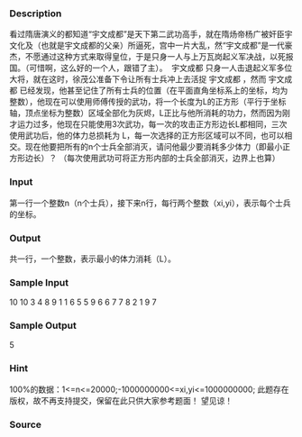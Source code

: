 
### Description
看过隋唐演义的都知道“宇文成都”是天下第二武功高手，就在隋炀帝杨广被奸臣宇文化及（也就是宇文成都的父亲）所逼死，宫中一片大乱，然“宇文成都”是一代豪杰，不愿通过这种方式来取得皇位，于是只身一人与上万瓦岗起义军决战，以死报国。（可惜啊，这么好的一个人，跟错了主）。 
宇文成都 只身一人击退起义军多位大将，就在这时，徐茂公准备下令让所有士兵冲上去活捉 宇文成都 ，然而 宇文成都 已经发现，他甚至记住了所有士兵的位置（在平面直角坐标系上的坐标，均为整数），他现在可以使用师傅传授的武功，将一个长度为L的正方形（平行于坐标轴，顶点坐标为整数）区域全部化为灰烬，L正比与他所消耗的功力，然而因为刚才运力过多，他现在只能使用3次武功，每一次的攻击正方形边长L都相同，三次使用武功后，他的体力总损耗为 L，每一次选择的正方形区域可以不同，也可以相交。现在他要把所有的n个士兵全部消灭，请问他最少要消耗多少体力（即最小正方形边长）？
（每次使用武功可将正方形内部的士兵全部消灭，边界上也算）

### Input
第一行一个整数n（n个士兵），接下来n行，每行两个整数（xi,yi），表示每个士兵的坐标。

### Output
共一行，一个整数，表示最小的体力消耗（L）。


### Sample Input
10
10 3
4 8
9 1
1 6
5 5
9 6
6 7
7 8
2 1
9 7

### Sample Output
5
### Hint
100%的数据：1<=n<=20000;-1000000000<=xi,yi<=1000000000;
此题存在版权，故不再支持提交，保留在此只供大家参考题面！ 望见谅！


### Source
